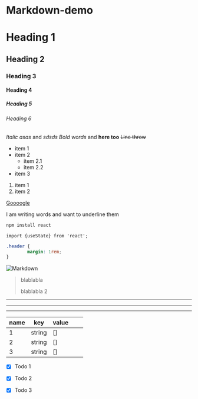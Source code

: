 # Markdown-demo
<!-- Naming -->
# Heading 1
## Heading 2
### Heading 3
#### Heading 4
##### Heading 5
###### Heading 6


<!-- Text -->
_Italic asas_ and *sdsds*
_Bold words_ and **here too**
~~Line throw~~


<!-- List -->
* item 1
* item 2
  * item 2.1
  * item 2.2
* item 3

1. item 1
2. item 2


<!-- Link -->
[Goooogle](https://google.com/images)


<!-- Code -->
I am writing words and want to underline them

```bash 
npm install react 
```

```javasript
import {useState} from 'react';
```

```css
.header {
        margin: 1rem;
}
```

<!-- Image -->
![Markdown](https://upload.wikimedia.org/wikipedia/commons/thumb/8/80/Wikipedia-logo-v2.svg/300px-Wikipedia-logo-v2.svg.png)



<!-- Notes -->
> blablabla
> 
> blablabla 2



<!-- Horizontal devider -->
***
---
___


<!-- Code -->
| name | key    | value |   |   |
|------|--------|-------|---|---|
| 1    | string | []    |   |   |
| 2    | string | []    |   |   |
| 3    | string | []    |   |   |


<!-- Todo -->
* [x] Todo 1
* [x] Todo 2
* [x] Todo 3

